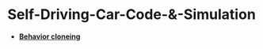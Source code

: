 # Self-Driving-Car-Code-&-Simulation
* [**Behavior cloneing**](https://github.com/aqafridi/Self-Driving-Car-Project/tree/main/Behavoir%20Cloning)
